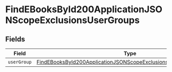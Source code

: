 # FindEBooksById200ApplicationJSONScopeExclusionsUserGroups


## Fields

| Field                                                                                                                                                               | Type                                                                                                                                                                | Required                                                                                                                                                            | Description                                                                                                                                                         |
| ------------------------------------------------------------------------------------------------------------------------------------------------------------------- | ------------------------------------------------------------------------------------------------------------------------------------------------------------------- | ------------------------------------------------------------------------------------------------------------------------------------------------------------------- | ------------------------------------------------------------------------------------------------------------------------------------------------------------------- |
| `userGroup`                                                                                                                                                         | [FindEBooksById200ApplicationJSONScopeExclusionsUserGroupsUserGroup](../../models/operations/findebooksbyid200applicationjsonscopeexclusionsusergroupsusergroup.md) | :heavy_minus_sign:                                                                                                                                                  | N/A                                                                                                                                                                 |
